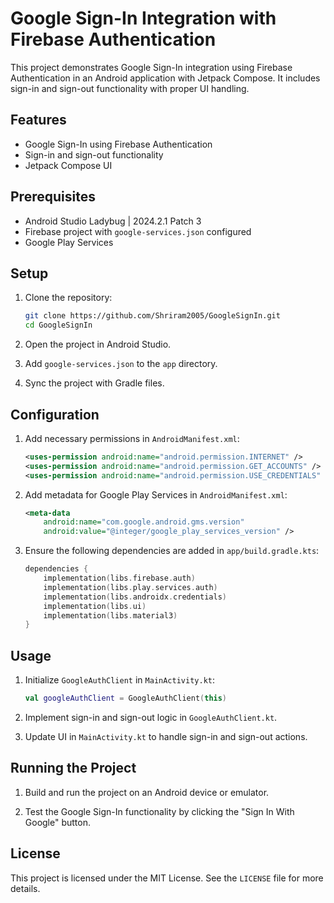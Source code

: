 # Google Sign-In Integration with Firebase Authentication

This project demonstrates Google Sign-In integration using Firebase Authentication in an Android application with Jetpack Compose. It includes sign-in and sign-out functionality with proper UI handling.

## Features

- Google Sign-In using Firebase Authentication
- Sign-in and sign-out functionality
- Jetpack Compose UI

## Prerequisites

- Android Studio Ladybug | 2024.2.1 Patch 3
- Firebase project with `google-services.json` configured
- Google Play Services

## Setup

1. Clone the repository:
    ```sh
    git clone https://github.com/Shriram2005/GoogleSignIn.git
    cd GoogleSignIn
    ```

2. Open the project in Android Studio.

3. Add `google-services.json` to the `app` directory.

4. Sync the project with Gradle files.

## Configuration

1. Add necessary permissions in `AndroidManifest.xml`:
    ```xml
    <uses-permission android:name="android.permission.INTERNET" />
    <uses-permission android:name="android.permission.GET_ACCOUNTS" />
    <uses-permission android:name="android.permission.USE_CREDENTIALS" />
    ```

2. Add metadata for Google Play Services in `AndroidManifest.xml`:
    ```xml
    <meta-data
        android:name="com.google.android.gms.version"
        android:value="@integer/google_play_services_version" />
    ```

3. Ensure the following dependencies are added in `app/build.gradle.kts`:
    ```kotlin
    dependencies {
        implementation(libs.firebase.auth)
        implementation(libs.play.services.auth)
        implementation(libs.androidx.credentials)
        implementation(libs.ui)
        implementation(libs.material3)
    }
    ```

## Usage

1. Initialize `GoogleAuthClient` in `MainActivity.kt`:
    ```kotlin
    val googleAuthClient = GoogleAuthClient(this)
    ```

2. Implement sign-in and sign-out logic in `GoogleAuthClient.kt`.

3. Update UI in `MainActivity.kt` to handle sign-in and sign-out actions.

## Running the Project

1. Build and run the project on an Android device or emulator.

2. Test the Google Sign-In functionality by clicking the "Sign In With Google" button.

## License

This project is licensed under the MIT License. See the `LICENSE` file for more details.
